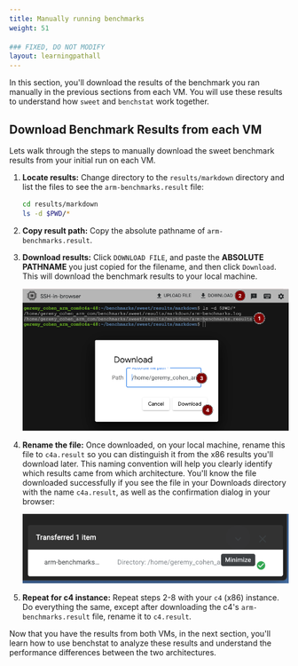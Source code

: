 ```yaml
---
title: Manually running benchmarks
weight: 51

### FIXED, DO NOT MODIFY
layout: learningpathall
---
```


In this section, you'll download the results of the benchmark you ran manually in the previous sections from each VM. You will use these results to understand how `sweet` and `benchstat` work together.

## Download Benchmark Results from each VM
Lets walk through the steps to manually download the sweet benchmark results from your initial run on each VM.


1. **Locate results:** Change directory to the `results/markdown` directory and list the files to see the `arm-benchmarks.result` file:

   ```bash
   cd results/markdown
   ls -d $PWD/*
   ```

2. **Copy result path:** Copy the absolute pathname of `arm-benchmarks.result`.

3. **Download results:** Click `DOWNLOAD FILE`, and paste the **ABSOLUTE PATHNAME** you just copied for the filename, and then click `Download`. This will download the benchmark results to your local machine.

   ![](images/run_manually/6.png)

4. **Rename the file:** Once downloaded, on your local machine, rename this file to `c4a.result` so you can distinguish it from the x86 results you'll download later. This naming convention will help you clearly identify which results came from which architecture. You'll know the file downloaded successfully if you see the file in your Downloads directory with the name `c4a.result`, as well as the confirmation dialog in your browser:

   ![](images/run_manually/7.png)

5. **Repeat for c4 instance:** Repeat steps 2-8 with your `c4` (x86) instance. Do everything the same, except after downloading the c4's `arm-benchmarks.result` file, rename it to `c4.result`.

Now that you have the results from both VMs, in the next section, you'll learn how to use benchstat to analyze these results and understand the performance differences between the two architectures.
